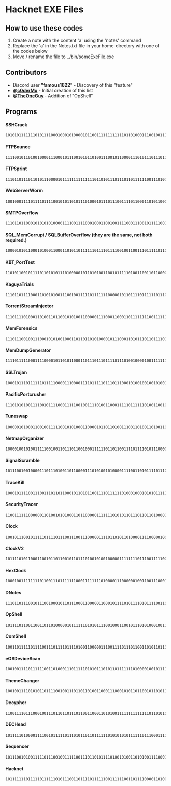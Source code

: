 # Hacknet EXE Files

## How to use these codes
1. Create a note with the content 'a' using the 'notes' command
2. Replace the 'a' in the Notes.txt file in your home-directory with one of the codes below
3. Move / rename the file to ../bin/someExeFile.exe

## Contributors
- Discord user **"famous1622"** - Discovery of this "feature"
- **[@c0derMo](https://github.com/c0derMo)** - Initial creation of this list
- **[@TheOneGuy](https://github.com/TheOneGuy)** - Addition of "OpShell"

## Programs
#### SSHCrack
    1010101111111010111100010001010000101100111111111111011010001110010011100110110101101000001101111111010001110110011101111001111010100100011010111000111101110110111111101001111101011110111000001111100111110101111001110100001101101110001100100110010111001001011101011010000001100000110111011101011111100011111110010111110011001010110011001111110001010101001110011111110101101100010101010101011100111101111101000011100011100011101101010110111111000

#### FTPBounce
    1111001011010010000111000101110010101101001110010110000111010111011101100101100110101101111000111101110011111100111100110110011101000011001001010100110101101011110011110100011110000111001011011011101010111110011101100101000101011111011010010111111101110101110101001000001110001010010011110011111001000110111101100001110101000111001111100000110100111100001011101110000001100000110001110100001011001100111111011010000101110011101001110111011100101

#### FTPSprint
    111011011101101011100001011111111111111011010111011101101111110011101010011110011001110111010001110011111101110110101101111010011000011101001010001101011000111111000101110111100001001110000010011001101011111010000110100011100110101011111101111111100101101110000001101011011011101100100111110101111111011000111111110011111011101101100101101101101111010100101111001010111111010111101100110011000101011001110100111110110011110111001111011011100011

#### WebServerWorm
    10010001111011110111100101011010111010001011101110011110110001101011000111001011111011101111011110000001100010111011000011111110011110010001010110110000011100111110010001011111100101110110110101010000111110111010100100001001000101011111110111011110011101101100010111001101101010010011011110111110010110000101100110101110101001010010001000100010011010110111100000111110010110100111000011111011111000101100111110111101000101011

#### SMTPOverflow
    11101101100010101010100001111001111000100011001001111000111001011111001101110101110000000110100101100100010101001011001101011011001001010001011011001101001001101111110010110010011011000010011011011000111011001000001110000111111110011001011110100110100011111011110110100100101111110011000110101011011000101100100110101011010100100000110111100100001001001010101110111101111010110101001100010111001001111010101011100010111110111011111101110111

#### SQL_MemCorrupt / SQLBufferOverflow (they are the same, not both required.)
    10000101011000101000110001101011011111101111011110010011001110111110110100111011010111001111110110110110010011010011101100011110001111001011010100110110111110101110001000111000110010001010111011010101111111110100000101100111111101010100001100001110110110111111010001101101000111011111000100100000111001001110100111001111111000110001001100011010111001100111010001111111000101011010011110011100000010000011100110010110010011011101110010

#### KBT_PortTest
    1101011001011110110101011101000001011010100110010111110100110011011000011111111111010111101011100100011000000101011100101000001110010110101101100000101111010111011111000010111101111111101111100001101111111101001101000110000001000100101101010011111110100111011101011100101111011111001110111001101011110001101000000011101101110010011010101011111111111001110110101010100110110110111000001010111110010110111100001011111000010000011110011011101001

#### KaguyaTrials
    111011011110001101010100111001001111101111111000001011011110111111011100111111100001000100010000011000110111010001111110011100011110101011110001111010110000110101011010001011111111100110110010110111001011111010001111101000100101101001100101001001100101100101011110110111100000110111001101110001111001110110010110100001110001110100111100111010000101001101100001010000111100100111101001000011111000111000110101100110111111100011

#### TorrentStreamInjector
    11101111010001101001101100101010011000001111000110001101111111100111111000011111111010000010101010111011110011101100110110110000101001010111000111111101110100011100001000110111111011010011011000011101101011000000010010001000001010100101110111111000011100011111011000101010011000011100001111001001100001001001011100111111001110011100111111100111111000110010111011011111011010101101010001011101001110111110111001010111011111110110000011

#### MemForensics
    11101110010011100010101001000110110110101000010111000110101110110111101101110110101011100110001111111011110101100000110001110110101000001101001111101001000000111110111110010111111111100010100110110000001010010110101110110111100000001100110110001010100010101111010110100001001001111110110100101111100011111100010011101111000101000011101001010000001100010101100111010011110111001001100011011001101011000101001011010010111111010101001

#### MemDumpGenerator
    11110111110001111000010110101100011011101110111101110100100001001111111111101001011001010111111011111111010100101101100011010010111110101001111101100011110100011110010011001001000010011111101111011111101110110101011110100011000100111001100101001111111100101100001011000001100110111001001010111011111110011110111101101010000001101000110000011010001111001010111101000101111100110110101001011100110100011001111011010001101000101100010001

#### SSLTrojan
    1000101110111111011111000011100001111011111011101110001010010010010100111011011100111001111110110100100110111100101110010110101001101111001100001010001111111111011100101111110001011001111000010110110010111101011101010101000011100100100000010000011100110010111011011011100001110010111110101001101101101101100100110100111101110101001000011011101001011101101010010011111010110000011100000010110110111010101001011110001011110010111001110100

#### PacificPortcrusher
    111010101001111001011110001111100100111101001100011111011111101001100101111110101101001110001111110100101010001000101101001111101011101101001001010010010011101111001110001111010111101111110000011000001000001110001111100101110111101111001111011110100111100110110111011101010100010111010010110001001110110111011010110111110110001101001010001110111101110010110111001001001110101101000011111100111010111111101101110101110010011100

#### Tuneswap
    10000010100011001001111100101010001100001011011010011100110100110100110011011101100010110111111111001010101110110111010000111111010110100001011100000111011001011111101011100111110011111101101100101011001111110111101101011001111111110110110101001101101101001010010111100011111010110110000101010111111101010011000100000110110101011100111010111101101010101101010111111111110100011110011000000110010011111011010100100101111001001010111101

#### NetmapOrganizer
    1000010010100111110010011011101100100011111101101100111101111010111000000110101011010111001110111100000110011001110111110001010011100001110101011110100111100100010011100100010110100010111110001001101011001110111001111110001100110001000010100000001101100010101011011011010111011100010100111000110111011010110000110101011110011100000111000011011101111011110110011111011101010110101110011010110000110111111100011110100010010110111001

#### SignalScramble
    10111001001000011101110100110110000111010100101000011110011010111101110101111110111001001001100011001011111111010011011111101001110100101000000111011110111011100010101000111100011111100101011110111000111111011010001011110101110100010011001111010101101000100011011101111111111000101101100011110111011111011101110101010011111101100111111111000101010011111111101111110111001110100111011100011100001100010101111111100111110111000011000011

#### TraceKill
    10001011110011100111011011000101101011001111011111101000100010101011111010111010010110101001000001011110010100011101011101001100110111010100110110100111010111010111100000010011110111010000110111101011101001011011011111000111110010010011000100111101111101111111011011111010000011100010001110110110010110111101101110100110011101001111101101001101001010110101001001011111101111011110011100101110110111001101100101001101111111000

#### SecurityTracer
    1100111111000000110100101010001101100000111111101010110111011011010000111011101011111100101010000110110110001011101110001011110110100111100101001010100111110101110110111100101111101000111110010111110010101001011100010111011001111011111001000111110100000111110100011111010110000001110101110000101100101111110111010110010110011111000011001110110100001001011000010001111111101101100001011010110110111001100100011110100101000011101110

#### Clock
    100101110010111110111101110011100111000001111011010110100001111000001000110000011001100111111111100000011111010110101101010101001100110000011110111010101110001111110110110001011110100010101011110001101110001010101101100001010111001100010111010111010000000110111110100111101111001111010100110110110011011001110001001010011001000101011110111001100011111011110101011011010100010001010101111111001100001001111010011000010110101110000

#### ClockV2
    101111010110001100101101100101101110100101001000001111111101110011111001000101011011100010011110001000111011001010011011011010110100000110110101001000110101100101100111100101010110101110101110011111101110100010111100011010101101011100111110110000111100111111011000100011100100111111100011011010111101110011110111111101000101100001011110101100100111001001110100111101011101011100010100010100101111001101100111000111100111101110001010011011100

#### HexClock
    10001001111111101100111011111110001111111101000011100000010011001110001011011100010110111000011111010110110000011011010011110111101111001011110101001001010000010010111011101111101111100101001111010111011010111000011011111110000000110011010110110111101011011110111011100110000011101100111001111001100111011010010001010110001101100001101111101111111001001100001111001011100011110010101111101010010111010010101001010001110110011

#### DNotes
    1110110111001011100100010110111000110000011000101111010111101011110011011011011100011110111001001100011111001110000101111011011001100110010100110011010100010011110101011111111101110111000111111110110010111001011101010000011011101011110100100011110100111010101010011101011101110010011110110010110001010000000111111011101011011000110110111101000101011110111110100011011111000011111111011100111011011111101111001000111001111000111011000010100110

#### OpShell
	10111101100110011011010000010111111010101111001000110010111010100010011001111100111100001110110011101001011010101110010111101100111100111100111110111100011110111111100101010111101100010100111101110110000111110010111010011111001111110000111110111101100111111011000000111100001101110110111101000110001111010101011110100010111011111100110001010111111110111100000011001011010110110110100111000101101101111001110101101000110101100011101010

#### ComShell
    1001101111101111001110111101111010011000001110011110111011001101011011101010011011111110110101111010110001111110010110001111100100110000011001101110001111001001100110010000010100000101011001101010011111101101001111100001110010011100111011101001110100110111000100001101111110011101111011110101111101000101011010000111001100010010101011100000111100011000110111101100110010010000111100100110101011110110100000111010101111001100101110101011110011010011110110

#### eOSDeviceScan
    10010011110111111001101000111011111010101110101101111111010000100101111110110101000111101000101101010100001110000001000000101001111100001111111010101111101110100100110001100110100111110101111110011110011100011010011001010100111100101100011001001011111111101111101001101101001111100010001111111111001001011111011000010110011110101011100111011011001111110100100111111101011011010001001100011100000111010101111100100111110001

#### ThemeChanger
    1001001111010101101111001001110110110100110001110001010110110010110101111101000111100110110011010110011111110110000001001001101010110011111101100111111111000000110000110101000100100111100110110000001001010101000100110011011011011000100101000101000101011110100101111101101010110001100000011010111100001011001111011010011011110101111110010010011101110011101101110100100011111110001011000010111100110100101110100100111010100110011101010111100110

#### Decypher
    11001111011100010011101101101110110011000110101001111111111111101101010011100000100000101110101011000111101101110100010101000101111101110111011010100110101111000010011001110101110110011101100011101001111100010111101001000100110011010100111011111110001101110111011011101101101101000010100011100011010111001101011111111101101101010000111000011110100001001101111110011100111011110001010011111100001000111111001110001011011100000111011111110100101

#### DECHead
    1011111010000111100101111101110101101101111110101010101111110111000111111011001010101100100011011110110110011100111111000110110100101011010010010111011101011110011011000101010011100100110000010110011000110100001100101000110101100100101111100010111000111011111111111010101100100010100101100111011011001011000010110111110110001011100011101100111101011101100111011011010010110100011101101011101011001100110100100110011010

#### Sequencer
    1011100101001111101110010011111001110110101111010010100110101001111000100110111101010001011001001011010111000010100111011010110111011100011111001011100100001001110111110011101110110000101101101111101100101101010011110110110011111101000011010010110010101011100011010101011111001100110000111101110100010111010000111101011001000111011110110111110111111000111100000111000000111011101111100011001100110010011010111010001111101111101110111

#### Hacknet
    101111111011111011111101011100110111101111110011111100110111100001101001101101001110100110010110001110011001110001111100011111001011011000110011001000010010011011100001111000001000110100001101000101100011010011110001110000111100100110101001111111001101011110110010010001011010100011111010110010010010110110111011001101001110111110011110100010110001111001100111001011001101111000111100011100001111110110010101000100110010101
